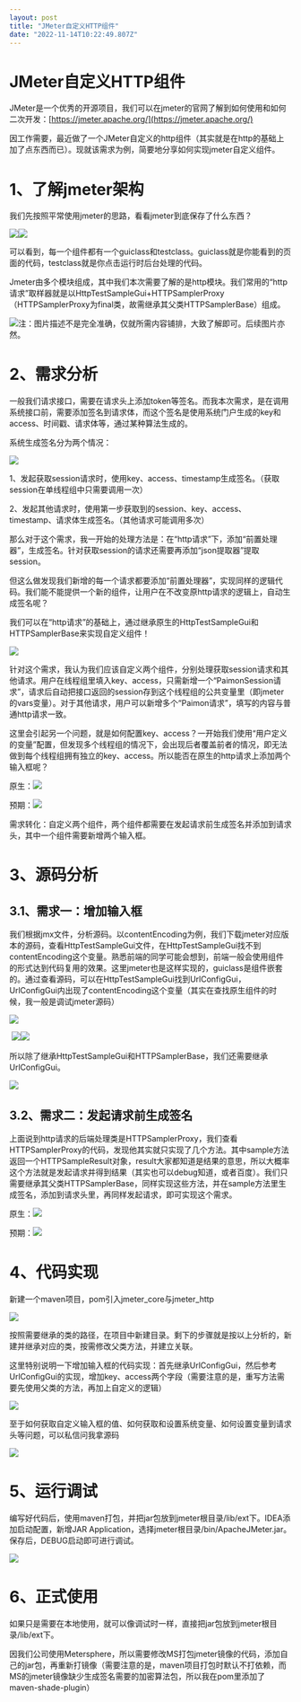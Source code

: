 ```yaml
---
layout: post
title: "JMeter自定义HTTP组件"
date: "2022-11-14T10:22:49.807Z"
---
```

JMeter自定义HTTP组件
===============

JMeter是一个优秀的开源项目，我们可以在jmeter的官网了解到如何使用和如何二次开发：[https://jmeter.apache.org/](https://jmeter.apache.org/)

因工作需要，最近做了一个JMeter自定义的http组件（其实就是在http的基础上加了点东西而已）。现就该需求为例，简要地分享如何实现jmeter自定义组件。

1、了解jmeter架构
============

我们先按照平常使用jmeter的思路，看看jmeter到底保存了什么东西？

![](https://img2022.cnblogs.com/blog/2321251/202211/2321251-20221114103840112-478793155.png)![](https://img2022.cnblogs.com/blog/2321251/202211/2321251-20221114103847047-1631455548.png)

可以看到，每一个组件都有一个guiclass和testclass。guiclass就是你能看到的页面的代码，testclass就是你点击运行时后台处理的代码。

Jmeter由多个模块组成，其中我们本次需要了解的是http模块。我们常用的“http请求”取样器就是以HttpTestSampleGui+HTTPSamplerProxy（HTTPSamplerProxy为final类，故需继承其父类HTTPSamplerBase）组成。

![](https://img2022.cnblogs.com/blog/2321251/202211/2321251-20221114103922865-1785836492.png)注：图片描述不是完全准确，仅就所需内容铺排，大致了解即可。后续图片亦然。

2、需求分析
======

一般我们请求接口，需要在请求头上添加token等签名。而我本次需求，是在调用系统接口前，需要添加签名到请求体，而这个签名是使用系统门户生成的key和access、时间戳、请求体等，通过某种算法生成的。

系统生成签名分为两个情况：

![](https://img2022.cnblogs.com/blog/2321251/202211/2321251-20221114104700938-434408531.png)

1、发起获取session请求时，使用key、access、timestamp生成签名。（获取session在单线程组中只需要调用一次）

2、发起其他请求时，使用第一步获取到的session、key、access、timestamp、请求体生成签名。（其他请求可能调用多次）

那么对于这个需求，我一开始的处理方法是：在“http请求”下，添加“前置处理器”，生成签名。针对获取session的请求还需要再添加“json提取器”提取session。

但这么做发现我们新增的每一个请求都要添加“前置处理器”，实现同样的逻辑代码。我们能不能提供一个新的组件，让用户在不改变原http请求的逻辑上，自动生成签名呢？

我们可以在“http请求”的基础上，通过继承原生的HttpTestSampleGui和HTTPSamplerBase来实现自定义组件！

![](https://img2022.cnblogs.com/blog/2321251/202211/2321251-20221114104530958-208587426.png)

针对这个需求，我认为我们应该自定义两个组件，分别处理获取session请求和其他请求。用户在线程组里填入key、access，只需新增一个“PaimonSession请求”，请求后自动把接口返回的session存到这个线程组的公共变量里（即jmeter的vars变量）。对于其他请求，用户可以新增多个“Paimon请求”，填写的内容与普通http请求一致。

这里会引起另一个问题，就是如何配置key、access？一开始我们使用“用户定义的变量”配置，但发现多个线程组的情况下，会出现后者覆盖前者的情况，即无法做到每个线程组拥有独立的key、access。所以能否在原生的http请求上添加两个输入框呢？

原生：![](https://img2022.cnblogs.com/blog/2321251/202211/2321251-20221114105009961-321393951.png)

预期：![](https://img2022.cnblogs.com/blog/2321251/202211/2321251-20221114105030449-2043568323.png)

需求转化：自定义两个组件，两个组件都需要在发起请求前生成签名并添加到请求头，其中一个组件需要新增两个输入框。

3、源码分析
======

3.1、需求一：增加输入框
-------------

我们根据jmx文件，分析源码。以contentEncoding为例，我们下载jmeter对应版本的源码，查看HttpTestSampleGui文件，在HttpTestSampleGui找不到contentEncoding这个变量。熟悉前端的同学可能会想到，前端一般会使用组件的形式达到代码复用的效果。这里jmeter也是这样实现的，guiclass是组件嵌套的。通过查看源码，可以在HttpTestSampleGui找到UrlConfigGui，UrlConfigGui内出现了contentEncoding这个变量（其实在查找原生组件的时候，我一般是调试jmeter源码）

![](https://img2022.cnblogs.com/blog/2321251/202211/2321251-20221114105225073-1714173487.png)

 ![](https://img2022.cnblogs.com/blog/2321251/202211/2321251-20221114105239254-1107659627.png)![](https://img2022.cnblogs.com/blog/2321251/202211/2321251-20221114105249320-1233286107.png)

所以除了继承HttpTestSampleGui和HTTPSamplerBase，我们还需要继承UrlConfigGui。

![](https://img2022.cnblogs.com/blog/2321251/202211/2321251-20221114105310386-603649380.png)

3.2、需求二：发起请求前生成签名
-----------------

上面说到http请求的后端处理类是HTTPSamplerProxy，我们查看HTTPSamplerProxy的代码，发现他其实就只实现了几个方法。其中sample方法返回一个HTTPSampleResult对象，result大家都知道是结果的意思，所以大概率这个方法就是发起请求并得到结果（其实也可以debug知道，或者百度）。我们只需要继承其父类HTTPSamplerBase，同样实现这些方法，并在sample方法里生成签名，添加到请求头里，再同样发起请求，即可实现这个需求。

原生：![](https://img2022.cnblogs.com/blog/2321251/202211/2321251-20221114105334910-126080586.png)

预期：![](https://img2022.cnblogs.com/blog/2321251/202211/2321251-20221114105341282-1980890009.png)

4、代码实现
======

新建一个maven项目，pom引入jmeter\_core与jmeter\_http

![](https://img2022.cnblogs.com/blog/2321251/202211/2321251-20221114105442573-1510279236.png)

按照需要继承的类的路径，在项目中新建目录。剩下的步骤就是按以上分析的，新建并继承对应的类，按需修改父类方法，并建立关联。

这里特别说明一下增加输入框的代码实现：首先继承UrlConfigGui，然后参考UrlConfigGui的实现，增加key、access两个字段（需要注意的是，重写方法需要先使用父类的方法，再加上自定义的逻辑）

![](https://img2022.cnblogs.com/blog/2321251/202211/2321251-20221114105553131-2042641866.png)

至于如何获取自定义输入框的值、如何获取和设置系统变量、如何设置变量到请求头等问题，可以私信问我拿源码[  
](https://gitlab.dreamkey.cn/tester/jmeter-dreamkey)

![](https://img2022.cnblogs.com/blog/2321251/202211/2321251-20221114105641946-595877637.png)

5、运行调试
======

编写好代码后，使用maven打包，并把jar包放到jmeter根目录/lib/ext下。IDEA添加启动配置，新增JAR Application，选择jmeter根目录/bin/ApacheJMeter.jar。保存后，DEBUG启动即可进行调试。

![](https://img2022.cnblogs.com/blog/2321251/202211/2321251-20221114112110225-1435724535.png)

6、正式使用
======

如果只是需要在本地使用，就可以像调试时一样，直接把jar包放到jmeter根目录/lib/ext下。

因我们公司使用Metersphere，所以需要修改MS打包jmeter镜像的代码，添加自己的jar包，再重新打镜像（需要注意的是，maven项目打包时默认不打依赖，而MS的jmeter镜像缺少生成签名需要的加密算法包，所以我在pom里添加了maven-shade-plugin）